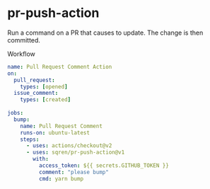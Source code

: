 # pr-push-action
Run a command on a PR that causes to update. The change is then committed.

Workflow
```yml
name: Pull Request Comment Action
on:
  pull_request:
    types: [opened]
  issue_comment:
    types: [created]
    
jobs:
  bump:
    name: Pull Request Comment
    runs-on: ubuntu-latest
    steps:
      - uses: actions/checkout@v2
      - uses: sqren/pr-push-action@v1
        with:
          access_token: ${{ secrets.GITHUB_TOKEN }}        
          comment: "please bump"
          cmd: yarn bump
```          

